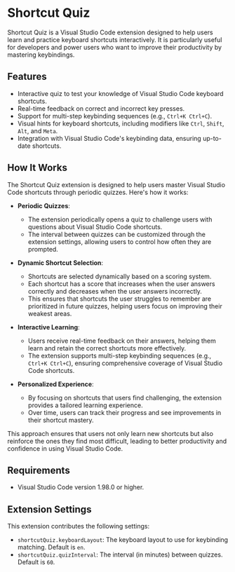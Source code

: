 # Shortcut Quiz

Shortcut Quiz is a Visual Studio Code extension designed to help users learn and practice keyboard shortcuts interactively. It is particularly useful for developers and power users who want to improve their productivity by mastering keybindings.

## Features

- Interactive quiz to test your knowledge of Visual Studio Code keyboard shortcuts.
- Real-time feedback on correct and incorrect key presses.
- Support for multi-step keybinding sequences (e.g., `Ctrl+K Ctrl+C`).
- Visual hints for keyboard shortcuts, including modifiers like `Ctrl`, `Shift`, `Alt`, and `Meta`.
- Integration with Visual Studio Code's keybinding data, ensuring up-to-date shortcuts.

## How It Works

The Shortcut Quiz extension is designed to help users master Visual Studio Code shortcuts through periodic quizzes. Here's how it works:

- **Periodic Quizzes**:

  - The extension periodically opens a quiz to challenge users with questions about Visual Studio Code shortcuts.
  - The interval between quizzes can be customized through the extension settings, allowing users to control how often they are prompted.

- **Dynamic Shortcut Selection**:

  - Shortcuts are selected dynamically based on a scoring system.
  - Each shortcut has a score that increases when the user answers correctly and decreases when the user answers incorrectly.
  - This ensures that shortcuts the user struggles to remember are prioritized in future quizzes, helping users focus on improving their weakest areas.

- **Interactive Learning**:

  - Users receive real-time feedback on their answers, helping them learn and retain the correct shortcuts more effectively.
  - The extension supports multi-step keybinding sequences (e.g., `Ctrl+K Ctrl+C`), ensuring comprehensive coverage of Visual Studio Code shortcuts.

- **Personalized Experience**:
  - By focusing on shortcuts that users find challenging, the extension provides a tailored learning experience.
  - Over time, users can track their progress and see improvements in their shortcut mastery.

This approach ensures that users not only learn new shortcuts but also reinforce the ones they find most difficult, leading to better productivity and confidence in using Visual Studio Code.

## Requirements

- Visual Studio Code version 1.98.0 or higher.

## Extension Settings

This extension contributes the following settings:

- `shortcutQuiz.keyboardLayout`: The keyboard layout to use for keybinding matching. Default is `en`.
- `shortcutQuiz.quizInterval`: The interval (in minutes) between quizzes. Default is `60`.
